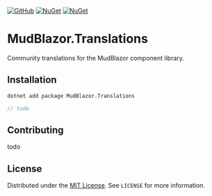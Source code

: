 [![GitHub](https://img.shields.io/github/license/meenzen/MudBlazor.Translations.svg)](https://github.com/meenzen/MudBlazor.Translations/blob/main/LICENSE)
[![NuGet](https://img.shields.io/nuget/v/MudBlazor.Translations.svg)](https://www.nuget.org/packages/MudBlazor.Translations)
[![NuGet](https://img.shields.io/nuget/dt/MudBlazor.Translations.svg)](https://www.nuget.org/packages/MudBlazor.Translations)

# MudBlazor.Translations

Community translations for the MudBlazor component library.

## Installation

```bash
dotnet add package MudBlazor.Translations
```

```csharp
// todo
```

## Contributing

todo

## License

Distributed under the [MIT License](https://choosealicense.com/licenses/mit/). See `LICENSE` for more information.
